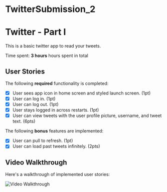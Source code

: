 # TwitterSubmission_2
 # Twitter - Part I

This is a basic twitter app to read your tweets.

Time spent: **3 hours** hours spent in total

## User Stories

The following **required** functionality is completed:

- [x] User sees app icon in home screen and styled launch screen. (1pt)
- [x] User can log in. (1pt)
- [x] User can log out. (1pt)
- [x] User stays logged in across restarts. (1pt)
- [x] User can view tweets with the user profile picture, username, and tweet text. (6pts)

The following **bonus** features are implemented:

- [x] User can pull to refresh. (1pt)
- [x] User can load past tweets infinitely. (2pts)

## Video Walkthrough

Here's a walkthrough of implemented user stories:

<img src='<iframe src="https://giphy.com/embed/YittPLm5aIIdKs5z9K" width="443" height="480" frameBorder="0" class="giphy-embed" allowFullScreen></iframe><p><a href="https://giphy.com/gifs/YittPLm5aIIdKs5z9K">via GIPHY</a></p>' title='Video Walkthrough' width='' alt='Video Walkthrough' />
